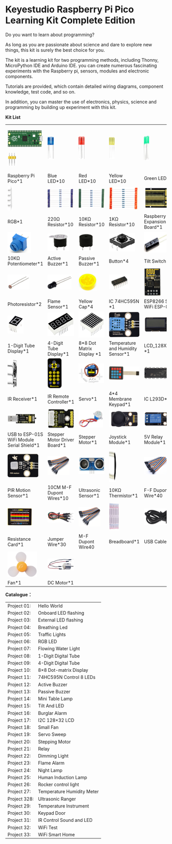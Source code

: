 # **Keyestudio Raspberry Pi Pico Learning Kit Complete Edition**

Do you want to learn about programming?

As long as you are passionate about science and dare to explore new things, this kit is surely the best choice for you.

The kit is a learning kit for two programming methods, including Thonny, MicroPython IDE and Arduino IDE. you can create numerous fascinating experiments with the Raspberry pi, sensors, modules and electronic components.

Tutorials are provided, which contain detailed wiring diagrams, component knowledge, test code, and so on.

In addition, you can master the use of electronics, physics, science and programming by building up experiment with this kit.

**Kit List**

<table>
<tbody>
<tr class="odd">
<td><p><img src="https://raw.githubusercontent.com/keyestudio/KS3025-KS3025F-Keyestudio-Raspberry-Pi-Pico-Learning-Kit-Complete-Edition-Raspberry-Pi/master/media/2e2bec86b3985dab2f1c07dfdb89ba73.jpeg" style="width:1.41875in;height:0.56458in" /></p>
<p><img src="https://raw.githubusercontent.com/keyestudio/KS3025-KS3025F-Keyestudio-Raspberry-Pi-Pico-Learning-Kit-Complete-Edition-Raspberry-Pi/master/media/9633848afcfc99fa890af7b8fe2a8d08.png" style="width:0.28958in;height:0.425in" /></p></td>
<td><img src="https://raw.githubusercontent.com/keyestudio/KS3025-KS3025F-Keyestudio-Raspberry-Pi-Pico-Learning-Kit-Complete-Edition-Raspberry-Pi/master/media/5a1d3dbf0c5daf6136044b828a777acd.png" style="width:0.20208in;height:0.75in" /></td>
<td><img src="https://raw.githubusercontent.com/keyestudio/KS3025-KS3025F-Keyestudio-Raspberry-Pi-Pico-Learning-Kit-Complete-Edition-Raspberry-Pi/master/media/cddded49c863ef913bbe2ef3832da74b.png" style="width:0.18889in;height:0.75417in" /></td>
<td><img src="https://raw.githubusercontent.com/keyestudio/KS3025-KS3025F-Keyestudio-Raspberry-Pi-Pico-Learning-Kit-Complete-Edition-Raspberry-Pi/master/media/679ad0aaef0b7b199aaf0967e1aa5367.png" style="width:0.18333in;height:0.72569in" /></td>
<td><img src="https://raw.githubusercontent.com/keyestudio/KS3025-KS3025F-Keyestudio-Raspberry-Pi-Pico-Learning-Kit-Complete-Edition-Raspberry-Pi/master/media/0eead4be7850896afc83477bd7c260d8.png" style="width:0.16736in;height:0.81042in" /></td>
</tr>
<tr class="even">
<td>Raspberry Pi Pico*1</td>
<td>Blue LED*10</td>
<td>Red LED*10</td>
<td>Yellow LED*10</td>
<td>Green LED*10</td>
</tr>
<tr class="odd">
<td><img src="https://raw.githubusercontent.com/keyestudio/KS3025-KS3025F-Keyestudio-Raspberry-Pi-Pico-Learning-Kit-Complete-Edition-Raspberry-Pi/master/media/dcfc8e5199deff770c9953f99726d9f9.png" style="width:0.14861in;height:0.82222in" /></td>
<td><img src="https://raw.githubusercontent.com/keyestudio/KS3025-KS3025F-Keyestudio-Raspberry-Pi-Pico-Learning-Kit-Complete-Edition-Raspberry-Pi/master/media/7ea6c448cde965cc0c899e3906b16398.png" style="width:0.82222in;height:0.60278in" /></td>
<td><img src="https://raw.githubusercontent.com/keyestudio/KS3025-KS3025F-Keyestudio-Raspberry-Pi-Pico-Learning-Kit-Complete-Edition-Raspberry-Pi/master/media/1baebd241a5c0654eb9bc571db904683.png" style="width:0.83056in;height:0.60417in" /></td>
<td><img src="https://raw.githubusercontent.com/keyestudio/KS3025-KS3025F-Keyestudio-Raspberry-Pi-Pico-Learning-Kit-Complete-Edition-Raspberry-Pi/master/media/0113c0595ce216f178c0948f77efd03e.png" style="width:0.94306in;height:0.72153in" /></td>
<td><img src="https://raw.githubusercontent.com/keyestudio/KS3025-KS3025F-Keyestudio-Raspberry-Pi-Pico-Learning-Kit-Complete-Edition-Raspberry-Pi/master/media/6c37bfe713c71e1f5d4a176c0af9e4b5.png" style="width:0.92083in;height:0.70833in" /></td>
</tr>
<tr class="even">
<td>RGB*1</td>
<td>220Ω Resistor*10</td>
<td>10KΩ Resistor*10</td>
<td>1KΩ Resistor*10</td>
<td>Raspberry Pi Pico Expansion Board*1</td>
</tr>
<tr class="odd">
<td><img src="https://raw.githubusercontent.com/keyestudio/KS3025-KS3025F-Keyestudio-Raspberry-Pi-Pico-Learning-Kit-Complete-Edition-Raspberry-Pi/master/media/d0a42506a43071b51bc17f9e39caa37c.png" style="width:0.75556in;height:0.69097in" /></td>
<td><img src="https://raw.githubusercontent.com/keyestudio/KS3025-KS3025F-Keyestudio-Raspberry-Pi-Pico-Learning-Kit-Complete-Edition-Raspberry-Pi/master/media/60a660b4c23562a74563483b7af3f568.png" style="width:0.69931in;height:0.56875in" /></td>
<td><img src="https://raw.githubusercontent.com/keyestudio/KS3025-KS3025F-Keyestudio-Raspberry-Pi-Pico-Learning-Kit-Complete-Edition-Raspberry-Pi/master/media/5444cd34945d9cc2dbb825a8be8d49ad.png" style="width:0.48056in;height:0.57708in" /></td>
<td><img src="https://raw.githubusercontent.com/keyestudio/KS3025-KS3025F-Keyestudio-Raspberry-Pi-Pico-Learning-Kit-Complete-Edition-Raspberry-Pi/master/media/5b8fea4657b47510d199f740fdcaaa9d.png" style="width:0.85208in;height:0.59236in" /></td>
<td><img src="https://raw.githubusercontent.com/keyestudio/KS3025-KS3025F-Keyestudio-Raspberry-Pi-Pico-Learning-Kit-Complete-Edition-Raspberry-Pi/master/media/f2b0fe5c69eada37beef36022ae03974.png" style="width:0.90556in;height:0.67083in" /></td>
</tr>
<tr class="even">
<td>10KΩ Potentiometer*1</td>
<td>Active Buzzer*1</td>
<td>Passive Buzzer*1</td>
<td>Button*4</td>
<td>Tilt Switch*1</td>
</tr>
<tr class="odd">
<td><img src="https://raw.githubusercontent.com/keyestudio/KS3025-KS3025F-Keyestudio-Raspberry-Pi-Pico-Learning-Kit-Complete-Edition-Raspberry-Pi/master/media/7ea5721963dbb796fde0e7c2f3e8e4b5.png" style="width:0.70833in;height:0.47847in" /></td>
<td><img src="https://raw.githubusercontent.com/keyestudio/KS3025-KS3025F-Keyestudio-Raspberry-Pi-Pico-Learning-Kit-Complete-Edition-Raspberry-Pi/master/media/adb25a98a644070c6de378fe98017d8b.png" style="width:0.77708in;height:0.48125in" /></td>
<td><img src="https://raw.githubusercontent.com/keyestudio/KS3025-KS3025F-Keyestudio-Raspberry-Pi-Pico-Learning-Kit-Complete-Edition-Raspberry-Pi/master/media/8defa4d3994ce0f2291b05c2fd04ee9c.png" style="width:0.57708in;height:0.56875in" /></td>
<td><img src="https://raw.githubusercontent.com/keyestudio/KS3025-KS3025F-Keyestudio-Raspberry-Pi-Pico-Learning-Kit-Complete-Edition-Raspberry-Pi/master/media/e5756d5b6983fb93087e49a42482dcb8.png" style="width:0.67014in;height:0.47222in" /></td>
<td><img src="https://raw.githubusercontent.com/keyestudio/KS3025-KS3025F-Keyestudio-Raspberry-Pi-Pico-Learning-Kit-Complete-Edition-Raspberry-Pi/master/media/408f9f823aab6078768f08462eda209b.png" style="width:0.55069in;height:0.90417in" /></td>
</tr>
<tr class="even">
<td>Photoresistor*2</td>
<td>Flame Sensor*1</td>
<td>Yellow Cap*4</td>
<td>IC 74HC595N *1</td>
<td>ESP8266 Serial WiFi ESP-01*1</td>
</tr>
<tr class="odd">
<td><img src="https://raw.githubusercontent.com/keyestudio/KS3025-KS3025F-Keyestudio-Raspberry-Pi-Pico-Learning-Kit-Complete-Edition-Raspberry-Pi/master/media/c88b647385c69cfc1a6746a3c459ab12.png" style="width:0.52014in;height:0.58056in" /></td>
<td><img src="https://raw.githubusercontent.com/keyestudio/KS3025-KS3025F-Keyestudio-Raspberry-Pi-Pico-Learning-Kit-Complete-Edition-Raspberry-Pi/master/media/85cfe0f4b888f5543316d1eebbfde4f8.png" style="width:1.00694in;height:0.76319in" /><img src="https://raw.githubusercontent.com/keyestudio/KS3025-KS3025F-Keyestudio-Raspberry-Pi-Pico-Learning-Kit-Complete-Edition-Raspberry-Pi/master/media/723dc2c4078b7d3f84b7f1ae76edbabe.png" style="width:0in;height:0in" /></td>
<td><img src="https://raw.githubusercontent.com/keyestudio/KS3025-KS3025F-Keyestudio-Raspberry-Pi-Pico-Learning-Kit-Complete-Edition-Raspberry-Pi/master/media/d226a1f3c801ac78321f0692143c853e.png" style="width:0.925in;height:0.85417in" /></td>
<td><img src="https://raw.githubusercontent.com/keyestudio/KS3025-KS3025F-Keyestudio-Raspberry-Pi-Pico-Learning-Kit-Complete-Edition-Raspberry-Pi/master/media/30caea18cf2c7cc1f25849d1b0558570.png" style="width:1.07778in;height:0.81389in" /></td>
<td><img src="https://raw.githubusercontent.com/keyestudio/KS3025-KS3025F-Keyestudio-Raspberry-Pi-Pico-Learning-Kit-Complete-Edition-Raspberry-Pi/master/media/2c2645e94a00867ac23e8a022f0a631a.png" style="width:0.99306in;height:0.47917in" /><img src="https://raw.githubusercontent.com/keyestudio/KS3025-KS3025F-Keyestudio-Raspberry-Pi-Pico-Learning-Kit-Complete-Edition-Raspberry-Pi/master/media/2c2645e94a00867ac23e8a022f0a631a.png" style="width:0in;height:0in" /></td>
</tr>
<tr class="even">
<td>1-Digit Tube Display*1</td>
<td>4-Digit Tube Display*1</td>
<td>8*8 Dot Matrix Display *1</td>
<td>Temperature and Humidity Sensor*1</td>
<td>LCD_128X32_DOT *1</td>
</tr>
<tr class="odd">
<td><img src="https://raw.githubusercontent.com/keyestudio/KS3025-KS3025F-Keyestudio-Raspberry-Pi-Pico-Learning-Kit-Complete-Edition-Raspberry-Pi/master/media/27daf19fb8eec4de5733d41564d7d5f1.png" style="width:0.30208in;height:0.90278in" /></td>
<td><img src="https://raw.githubusercontent.com/keyestudio/KS3025-KS3025F-Keyestudio-Raspberry-Pi-Pico-Learning-Kit-Complete-Edition-Raspberry-Pi/master/media/b875575fc504ef4d4587ab03c8d9ef48.png" style="width:0.45833in;height:0.96597in" /></td>
<td><img src="https://raw.githubusercontent.com/keyestudio/KS3025-KS3025F-Keyestudio-Raspberry-Pi-Pico-Learning-Kit-Complete-Edition-Raspberry-Pi/master/media/1886ee7e1faeea2c093ae626e1b8baaf.png" style="width:0.81875in;height:0.63472in" /></td>
<td><img src="https://raw.githubusercontent.com/keyestudio/KS3025-KS3025F-Keyestudio-Raspberry-Pi-Pico-Learning-Kit-Complete-Edition-Raspberry-Pi/master/media/84de4203eae3476a214645ddf08b3642.png" style="width:0.99444in;height:0.45in" /></td>
<td><img src="https://raw.githubusercontent.com/keyestudio/KS3025-KS3025F-Keyestudio-Raspberry-Pi-Pico-Learning-Kit-Complete-Edition-Raspberry-Pi/master/media/49a8c16938a5193dc7944e5dfcc3b08b.png" style="width:0.97014in;height:0.4125in" /></td>
</tr>
<tr class="even">
<td>IR Receiver*1</td>
<td>IR Remote Controller*1</td>
<td>Servo*1</td>
<td>4*4 Membrane Keypad*1</td>
<td>IC L293D*1</td>
</tr>
<tr class="odd">
<td><img src="https://raw.githubusercontent.com/keyestudio/KS3025-KS3025F-Keyestudio-Raspberry-Pi-Pico-Learning-Kit-Complete-Edition-Raspberry-Pi/master/media/be5521b790d9f08c855773afa1030652.jpeg" style="width:0.95347in;height:0.32222in" /></td>
<td><img src="https://raw.githubusercontent.com/keyestudio/KS3025-KS3025F-Keyestudio-Raspberry-Pi-Pico-Learning-Kit-Complete-Edition-Raspberry-Pi/master/media/a2490df235918408342f93fbd9833147.png" style="width:0.94306in;height:0.64514in" /></td>
<td><img src="https://raw.githubusercontent.com/keyestudio/KS3025-KS3025F-Keyestudio-Raspberry-Pi-Pico-Learning-Kit-Complete-Edition-Raspberry-Pi/master/media/277ad05e0d79dc19d169b5ddc164346e.jpeg" style="width:0.78403in;height:0.55903in" /></td>
<td><img src="https://raw.githubusercontent.com/keyestudio/KS3025-KS3025F-Keyestudio-Raspberry-Pi-Pico-Learning-Kit-Complete-Edition-Raspberry-Pi/master/media/d087b123748cbfb8ed9f517150db71c5.png" style="width:0.99306in;height:0.54306in" /><img src="https://raw.githubusercontent.com/keyestudio/KS3025-KS3025F-Keyestudio-Raspberry-Pi-Pico-Learning-Kit-Complete-Edition-Raspberry-Pi/master/media/d087b123748cbfb8ed9f517150db71c5.png" style="width:0in;height:0in" /></td>
<td><img src="https://raw.githubusercontent.com/keyestudio/KS3025-KS3025F-Keyestudio-Raspberry-Pi-Pico-Learning-Kit-Complete-Edition-Raspberry-Pi/master/media/3ee0bde62a5c8da6f89777cd47240e6c.png" style="width:0.98472in;height:0.48264in" /></td>
</tr>
<tr class="even">
<td>USB to ESP-01S WiFi Module Serial Shield*1</td>
<td>Stepper Motor Driver Board*1</td>
<td>Stepper Motor*1</td>
<td>Joystick Module*1</td>
<td>5V Relay Module*1</td>
</tr>
<tr class="odd">
<td><img src="https://raw.githubusercontent.com/keyestudio/KS3025-KS3025F-Keyestudio-Raspberry-Pi-Pico-Learning-Kit-Complete-Edition-Raspberry-Pi/master/media/1177eaa9c6aaf4919919f2c5fe599957.png" style="width:1.00069in;height:0.75347in" /></td>
<td><img src="https://raw.githubusercontent.com/keyestudio/KS3025-KS3025F-Keyestudio-Raspberry-Pi-Pico-Learning-Kit-Complete-Edition-Raspberry-Pi/master/media/d34365fe64c69ca14dbb8e70dfdb53c0.png" style="width:0.70833in;height:0.62014in" /></td>
<td><img src="https://raw.githubusercontent.com/keyestudio/KS3025-KS3025F-Keyestudio-Raspberry-Pi-Pico-Learning-Kit-Complete-Edition-Raspberry-Pi/master/media/4205659c5094b7fbd53b588e8d8eb4f7.jpeg" style="width:0.98542in;height:0.54167in" /></td>
<td><img src="https://raw.githubusercontent.com/keyestudio/KS3025-KS3025F-Keyestudio-Raspberry-Pi-Pico-Learning-Kit-Complete-Edition-Raspberry-Pi/master/media/b45bb81bb3763377c63accce606ac5f2.png" style="width:0.23542in;height:1.05139in" /></td>
<td><img src="https://raw.githubusercontent.com/keyestudio/KS3025-KS3025F-Keyestudio-Raspberry-Pi-Pico-Learning-Kit-Complete-Edition-Raspberry-Pi/master/media/8ec50de8e48b8f438a71d5926761780d.png" style="width:0.76458in;height:0.56944in" /></td>
</tr>
<tr class="even">
<td>PIR Motion Sensor*1</td>
<td>10CM M-F Dupont Wires*10</td>
<td>Ultrasonic Sensor*1</td>
<td>10KΩ Thermistor*1</td>
<td>F-F Dupont Wire*40</td>
</tr>
<tr class="odd">
<td><img src="https://raw.githubusercontent.com/keyestudio/KS3025-KS3025F-Keyestudio-Raspberry-Pi-Pico-Learning-Kit-Complete-Edition-Raspberry-Pi/master/media/89aaafefa692d400a031a0e213879c56.png" style="width:0.78472in;height:0.55069in" /></td>
<td><img src="https://raw.githubusercontent.com/keyestudio/KS3025-KS3025F-Keyestudio-Raspberry-Pi-Pico-Learning-Kit-Complete-Edition-Raspberry-Pi/master/media/2e111dd94d6a511d3e82f0041cfd9a9e.png" style="width:0.96319in;height:0.39583in" /></td>
<td><img src="https://raw.githubusercontent.com/keyestudio/KS3025-KS3025F-Keyestudio-Raspberry-Pi-Pico-Learning-Kit-Complete-Edition-Raspberry-Pi/master/media/d34365fe64c69ca14dbb8e70dfdb53c0.png" style="width:0.70833in;height:0.62014in" /></td>
<td><img src="https://raw.githubusercontent.com/keyestudio/KS3025-KS3025F-Keyestudio-Raspberry-Pi-Pico-Learning-Kit-Complete-Edition-Raspberry-Pi/master/media/9e5f44a6029de8ca36a4d795455f442e.png" style="width:0.32639in;height:0.91528in" /></td>
<td><img src="https://raw.githubusercontent.com/keyestudio/KS3025-KS3025F-Keyestudio-Raspberry-Pi-Pico-Learning-Kit-Complete-Edition-Raspberry-Pi/master/media/f43db1bf25d3e4d6d364f74f5ab39ef3.png" style="width:1.21875in;height:0.54583in" /></td>
</tr>
<tr class="even">
<td>Resistance Card*1</td>
<td>Jumper Wire*30</td>
<td>M-F Dupont Wire40</td>
<td>Breadboard*1</td>
<td>USB Cable*1</td>
</tr>
<tr class="odd">
<td><img src="https://raw.githubusercontent.com/keyestudio/KS3025-KS3025F-Keyestudio-Raspberry-Pi-Pico-Learning-Kit-Complete-Edition-Raspberry-Pi/master/media/009965e315276ecf1144c22c54a93fd9.png" style="width:0.94375in;height:0.82986in" /></td>
<td><img src="https://raw.githubusercontent.com/keyestudio/KS3025-KS3025F-Keyestudio-Raspberry-Pi-Pico-Learning-Kit-Complete-Edition-Raspberry-Pi/master/media/5f8803639698fd86903da6b920f59195.jpeg" style="width:0.96181in;height:0.38889in" /></td>
<td></td>
<td></td>
<td></td>
</tr>
<tr class="even">
<td>Fan*1</td>
<td>DC Motor*1</td>
<td></td>
<td></td>
<td></td>
</tr>
</tbody>
</table>

**Catalogue：**

|              |                            |
| ------------ | -------------------------- |
| Project 01:  | Hello World                |
| Project 02:  | Onboard LED flashing       |
| Project 03:  | External LED flashing      |
| Project 04:  | Breathing Led              |
| Project 05:  | Traffic Lights             |
| Project 06:  | RGB LED                    |
| Project 07:  | Flowing Water Light        |
| Project 08:  | 1-Digit Digital Tube       |
| Project 09:  | 4-Digit Digital Tube       |
| Project 10:  | 8×8 Dot-matrix Display     |
| Project 11:  | 74HC595N Control 8 LEDs    |
| Project 12:  | Active Buzzer              |
| Project 13:  | Passive Buzzer             |
| Project 14:  | Mini Table Lamp            |
| Project 15:  | Tilt And LED               |
| Project 16:  | Burglar Alarm              |
| Project 17:  | I2C 128×32 LCD             |
| Project 18:  | Small Fan                  |
| Project 19:  | Servo Sweep                |
| Project 20:  | Stepping Motor             |
| Project 21:  | Relay                      |
| Project 22:  | Dimming Light              |
| Project 23:  | Flame Alarm                |
| Project 24:  | Night Lamp                 |
| Project 25:  | Human Induction Lamp       |
| Project 26:  | Rocker control light       |
| Project 27:  | Temperature Humidity Meter |
| Project 328: | Ultrasonic Ranger          |
| Project 29:  | Temperature Instrument     |
| Project 30:  | Keypad Door                |
| Project 31:  | IR Control Sound and LED   |
| Project 32:  | WiFi Test                  |
| Project 33:  | WiFi Smart Home            |
